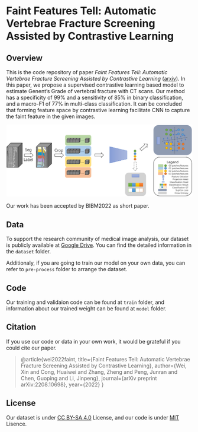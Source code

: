 # Faint Features Tell: Automatic Vertebrae Fracture Screening Assisted by Contrastive Learning

## Overview

This is the code repository of paper *Faint Features Tell: Automatic Vertebrae Fracture Screening Assisted by Contrastive Learning* ([arxiv](https://arxiv.org/abs/2208.10698)). In this paper, we propose a supervised contrastive learning based model to estimate Genent’s Grade of vertebral fracture with CT scans. Our method has a specificity of 99% and a sensitivity of 85% in binary classification, and a macro-F1 of 77% in multi-class classification. It can be concluded that forming feature space by contrastive learning facilitate CNN to capture the faint feature in the given images.

![overview](https://raw.githubusercontent.com/wxwxwwxxx/VertebralFractureGrading/main/overview_final.png)

Our work has been accepted by BIBM2022 as short paper.

## Data

To support the research community of medical image analysis, our dataset is publicly available at [Google Drive](https://drive.google.com/drive/folders/1EM5zSf8OwBav6doZnLRaXGR-UupEyzjP?usp=sharing). You can find the detailed information in the `dataset` folder.

Additionaly, if you are going to train our model on your own data, you can refer to `pre-process` folder to arrange the dataset.

## Code

Our training and validaion code can be found at `train` folder, and information about our trained weight can be found at `model` folder.

## Citation

If you use our code or data in your own work, it would be grateful if you could cite our paper.

> @article{wei2022faint,
>   title={Faint Features Tell: Automatic Vertebrae Fracture Screening Assisted by Contrastive Learning},
>   author={Wei, Xin and Cong, Huaiwei and Zhang, Zheng and Peng, Junran and Chen, Guoping and Li, Jinpeng},
>   journal={arXiv preprint arXiv:2208.10698},
>   year={2022}
> }

## License

Our dataset is under [CC BY-SA 4.0](https://creativecommons.org/licenses/by-sa/4.0/) License, and our code is under [MIT](https://mit-license.org/) Lisence.
